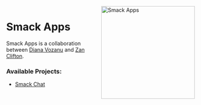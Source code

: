 <img src="https://avatars.githubusercontent.com/u/110252867?s=400&u=b7c024c162d44d8c04ea2a3e9138d97c52e93702&v=4" width=250px align=right alt="Smack Apps"/>

# Smack Apps

Smack Apps is a collaboration between [Diana Vozanu](https://github.com/dianavoz) and [Zan Clifton](https://github.com/ZanClifton).

### Available Projects:
- [Smack Chat](https://github.com/smack-apps/smack-chat)
